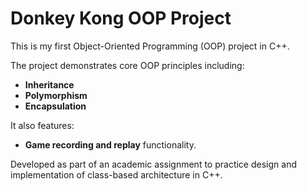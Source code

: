 # Donkey Kong OOP Project

This is my first Object-Oriented Programming (OOP) project in C++.

The project demonstrates core OOP principles including:
- **Inheritance**
- **Polymorphism**
- **Encapsulation**

It also features:
- **Game recording and replay** functionality.

Developed as part of an academic assignment to practice design and implementation of class-based architecture in C++.
